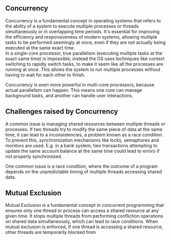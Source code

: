 ## Concurrency
Concurrency is a fundamental concept in operating systems that refers to the ability of a system to execute multiple processes or threads simultaneously or in overlapping time periods. It's essential for improving the efficiency and responsiveness of modern systems, allowing multiple tasks to be performed seemingly at once, even if they are not actually being executed at the same exact time.  
In a single-core processor, true parallelism (executing multiple tasks at the exact same time) is impossible, instead the OS uses techniques like context switching to rapidly switch tasks, to make it seem like all the processes are running at once. This allows the system to run multiple processes without having to wait for each other to finish.

Concurrency is even more powerful in multi-core processors, because actual parallelism can happen. This means one core can manage background tasks, and another can handle user interactions.

## Challenges raised by Concurrency
A common issue is managing shared resources between multiple threads or processes. If two threads try to modify the same piece of data at the same time, it can lead to a inconsistencies, a problem known as a race condition. To prevent this, synchronization mechanisms like locks, semaphores and monitors are used. E.g. in a bank system, two transactions attempting to update the same account balance at the same time could lead to errors if not properly synchronized.

One common issue is a race condition, where the outcome of a program depends on the unpredictable timing of multiple threads accessing shared data.

## Mutual Exclusion
Mutual Exclusion is a fundamental concept in concurrent programming that ensures only one thread or process can access a shared resource at any given time. It stops multiple threads from performing confliction operations on shared data simultaneously, which can lead to race conditions. When mutual exclusion is enforced, if one thread is accessing a shared resource, other threads are temporarily blocked from